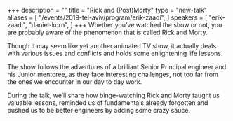 +++
description = ""
title = "Rick and (Post)Morty"
type = "new-talk"
aliases = [
        "/events/2019-tel-aviv/program/erik-zaadi",
]
speakers = [
        "erik-zaadi",
        "daniel-korn",
]
+++
Whether you’ve watched the show or not, you are probably aware of the phenomenon that is called Rick and Morty.

Though it may seem like yet another animated TV show, it actually deals with various issues and conflicts and holds some enlightening life lessons.

The show follows the adventures of a brilliant Senior Principal engineer and his Junior mentoree, as they face interesting challenges, not too far from the ones we encounter in our day to day work.

During the talk, we’ll share how binge-watching Rick and Morty taught us valuable lessons, reminded us of fundamentals already forgotten and pushed us to be better engineers by adding some crazy sauce.